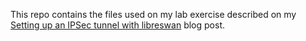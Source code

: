 

This repo contains the files used on my lab exercise described on my [Setting up an IPSec tunnel with libreswan](https://juanjo.garciaamaya.com/posts/ansible/setup-ipsec-tunnel-libreswan/) blog post.

